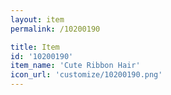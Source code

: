 ```yaml
---
layout: item
permalink: /10200190

title: Item
id: '10200190'
item_name: 'Cute Ribbon Hair'
icon_url: 'customize/10200190.png'
---
```

